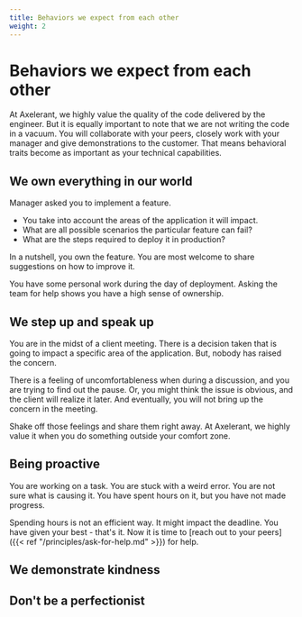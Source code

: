 ```yaml
---
title: Behaviors we expect from each other
weight: 2
---
```


# Behaviors we expect from each other

At Axelerant, we highly value the quality of the code delivered by the engineer. But it is equally important to note that we are not writing the code in a vacuum. You will collaborate with your peers, closely work with your manager and give demonstrations to the customer. That means behavioral traits become as important as your technical capabilities.

## We own everything in our world

Manager asked you to implement a feature.

- You take into account the areas of the application it will impact. 
- What are all possible scenarios the particular feature can fail? 
- What are the steps required to deploy it in production?

In a nutshell, you own the feature. You are most welcome to share suggestions on how to improve it.

You have some personal work during the day of deployment. Asking the team for help shows you have a high sense of ownership.

## We step up and speak up

You are in the midst of a client meeting. There is a decision taken that is going to impact a specific area of the application. But, nobody has raised the concern.

There is a feeling of uncomfortableness when during a discussion, and you are trying to find out the pause. Or, you might think the issue is obvious, and the client will realize it later. And eventually, you will not bring up the concern in the meeting.

Shake off those feelings and share them right away. At Axelerant, we highly value it when you do something outside your comfort zone.

## Being proactive

You are working on a task. You are stuck with a weird error. You are not sure what is causing it. You have spent hours on it, but you have not made progress.

Spending hours is not an efficient way. It might impact the deadline. You have given your best - that's it. Now it is time to [reach out to your peers]({{< ref "/principles/ask-for-help.md" >}}) for help.

## We demonstrate kindness

## Don't be a perfectionist